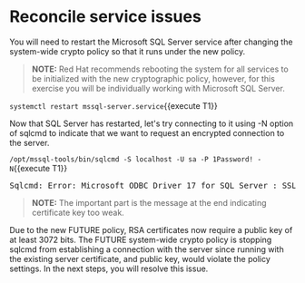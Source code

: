 # Reconcile service issues

You will need to restart the Microsoft SQL Server service after changing the system-wide
crypto policy so that it runs under the new policy.   

> **NOTE:** Red Hat recommends rebooting the system for all services to be
initialized with the new cryptographic policy, however, for this exercise you
will be individually working with Microsoft SQL Server.

`systemctl restart mssql-server.service`{{execute T1}}

Now that SQL Server has restarted, let's try connecting to it using -N option of sqlcmd to 
indicate that we want to request an encrypted connection to the server.

`/opt/mssql-tools/bin/sqlcmd -S localhost -U sa -P 1Password! -N`{{execute T1}}

<pre class="file">
Sqlcmd: Error: Microsoft ODBC Driver 17 for SQL Server : SSL Provider: [error:1416F086:SSL routines:tls_process_server_certificate:certificate verify failed:EE certificate key too weak]
</pre>

> **NOTE:** The important part is the message at the end indicating certificate key too weak.

Due to the new FUTURE policy, RSA certificates now require a public key of at least 3072 bits.
The FUTURE system-wide crypto policy is stopping sqlcmd from establishing a connection with the 
server since running with the existing server certificate, and public key, would violate the policy
settings.  In the next steps, you will resolve this issue.
